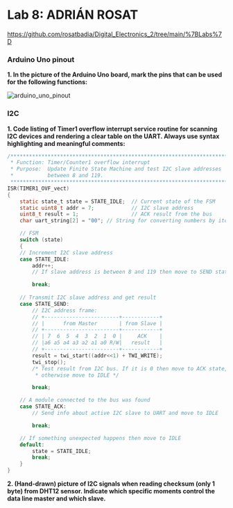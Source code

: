 # Lab 8: ADRIÁN ROSAT

https://github.com/rosatbadia/Digital_Electronics_2/tree/main/%7BLabs%7D

### Arduino Uno pinout

**1. In the picture of the Arduino Uno board, mark the pins that can be used for the following functions:**



  ![arduino_uno_pinout](https://user-images.githubusercontent.com/91876413/141693939-74ed1589-7576-477a-8532-f8d48e5e0408.png)


### I2C

**1. Code listing of Timer1 overflow interrupt service routine for scanning I2C devices and rendering a clear table on the UART. Always use syntax highlighting and meaningful comments:**

```c
/**********************************************************************
 * Function: Timer/Counter1 overflow interrupt
 * Purpose:  Update Finite State Machine and test I2C slave addresses 
 *           between 8 and 119.
 **********************************************************************/
ISR(TIMER1_OVF_vect)
{
    static state_t state = STATE_IDLE;  // Current state of the FSM
    static uint8_t addr = 7;            // I2C slave address
    uint8_t result = 1;                 // ACK result from the bus
    char uart_string[2] = "00"; // String for converting numbers by itoa()

    // FSM
    switch (state)
    {
    // Increment I2C slave address
    case STATE_IDLE:
        addr++;
        // If slave address is between 8 and 119 then move to SEND state

        break;
    
    // Transmit I2C slave address and get result
    case STATE_SEND:
        // I2C address frame:
        // +------------------------+------------+
        // |      from Master       | from Slave |
        // +------------------------+------------+
        // | 7  6  5  4  3  2  1  0 |     ACK    |
        // |a6 a5 a4 a3 a2 a1 a0 R/W|   result   |
        // +------------------------+------------+
        result = twi_start((addr<<1) + TWI_WRITE);
        twi_stop();
        /* Test result from I2C bus. If it is 0 then move to ACK state, 
         * otherwise move to IDLE */

        break;

    // A module connected to the bus was found
    case STATE_ACK:
        // Send info about active I2C slave to UART and move to IDLE

        break;

    // If something unexpected happens then move to IDLE
    default:
        state = STATE_IDLE;
        break;
    }
}
```

**2. (Hand-drawn) picture of I2C signals when reading checksum (only 1 byte) from DHT12 sensor. Indicate which specific moments control the data line master and which slave.**
